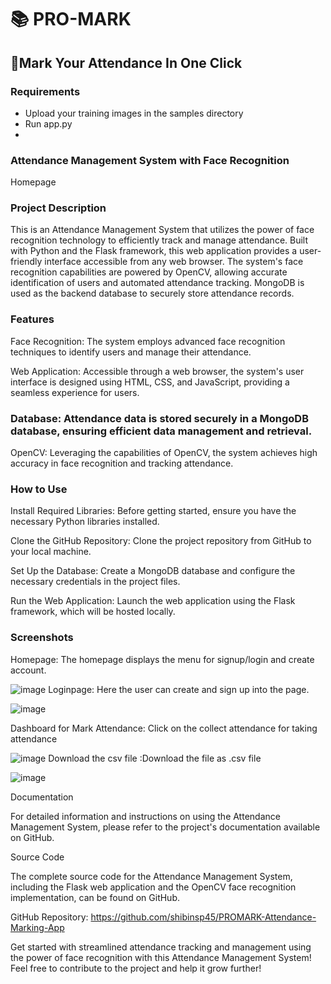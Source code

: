# 📚 PRO-MARK 
## 📑Mark Your Attendance In One Click
### Requirements
 - Upload your training images in the samples directory
 - Run app.py
 - 
### Attendance Management System with Face Recognition
Homepage

### Project Description

This is an Attendance Management System that utilizes the power of face recognition technology to efficiently track and manage attendance. Built with Python and the Flask framework, this web application provides a user-friendly interface accessible from any web browser. The system's face recognition capabilities are powered by OpenCV, allowing accurate identification of users and automated attendance tracking. MongoDB is used as the backend database to securely store attendance records.

### Features

Face Recognition: The system employs advanced face recognition techniques to identify users and manage their attendance.

Web Application: Accessible through a web browser, the system's user interface is designed using HTML, CSS, and JavaScript, providing a seamless experience for users.

### Database: Attendance data is stored securely in a MongoDB database, ensuring efficient data management and retrieval.

OpenCV: Leveraging the capabilities of OpenCV, the system achieves high accuracy in face recognition and tracking attendance.

### How to Use

Install Required Libraries: Before getting started, ensure you have the necessary Python libraries installed.

Clone the GitHub Repository: Clone the project repository from GitHub to your local machine.

Set Up the Database: Create a MongoDB database and configure the necessary credentials in the project files.

Run the Web Application: Launch the web application using the Flask framework, which will be hosted locally.

### Screenshots

Homepage: The homepage displays the menu for signup/login and create account.


 ![image](https://github.com/shibinsp45/PROMARK-Attendance-Marking-App/assets/63835182/57c75722-7df0-4cd5-9402-2d2cbd1bb783)
Loginpage: Here the user can create and sign up into the page.


![image](https://github.com/shibinsp45/PROMARK-Attendance-Marking-App/assets/63835182/1f4ff8c2-2c85-427c-a4d3-120a239ede47)

Dashboard  for Mark Attendance: Click on the collect attendance for taking attendance 

![image](https://github.com/shibinsp45/PROMARK-Attendance-Marking-App/assets/63835182/6476fd71-544a-444f-bec1-2bf83c0aba70)
Download the csv file :Download the file as .csv file 

![image](https://github.com/shibinsp45/PROMARK-Attendance-Marking-App/assets/63835182/5b71f012-5055-4978-957f-be90e54936a1)



Documentation

For detailed information and instructions on using the Attendance Management System, please refer to the project's documentation available on GitHub.

Source Code

The complete source code for the Attendance Management System, including the Flask web application and the OpenCV face recognition implementation, can be found on GitHub.

GitHub Repository: https://github.com/shibinsp45/PROMARK-Attendance-Marking-App

Get started with streamlined attendance tracking and management using the power of face recognition with this Attendance Management System! Feel free to contribute to the project and help it grow further!
